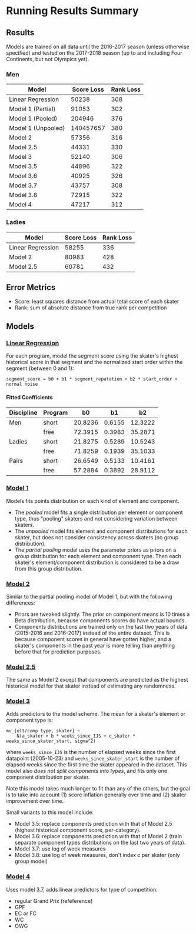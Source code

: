 Running Results Summary
=======================

## Results
Models are trained on all data until the 2016-2017 season (unless otherwise
specified) and tested on the 2017-2018 season (up to and including Four
Continents, but not Olympics yet).

### Men

| Model               | Score Loss | Rank Loss |
| --------------------|------------|-----------|
| Linear Regression   | 50238      | 308       |
| Model 1 (Partial)   | 91053      | 302       |
| Model 1 (Pooled)    | 204946     | 376       |
| Model 1 (Unpooled)  | 140457657  | 380       |
| Model 2             | 57356      | 316       |
| Model 2.5           | 44331      | 330       |
| Model 3             | 52140      | 306       |
| Model 3.5           | 44896      | 322       |
| Model 3.6           | 40925      | 326       |
| Model 3.7           | 43757      | 308       |
| Model 3.8           | 72915      | 322       |
| Model 4             | 47217      | 312       |

### Ladies

| Model               | Score Loss | Rank Loss |
| --------------------|------------|-----------|
| Linear Regression   | 58255      | 336       |
| Model 2             | 80983      | 428       |
| Model 2.5           | 60781      | 432       |


## Error Metrics
* Score: least squares distance from actual total score of each skater
* Rank: sum of absolute distance from true rank per competition

## Models
### [Linear Regression](basic_prediction.md)
For each program, model the segment score using the skater's highest historical
score in that segment and the normalized start order within the segment
(between 0 and 1):
```
segment_score = b0 + b1 * segment_reputation + b2 * start_order + normal noise
```

#### Fitted Coefficients

| Discipline | Program | b0      | b1      | b2      |
|------------|---------|---------|---------|---------|
| Men        | short   | 20.8236 | 0.6155  | 12.3222 |
|            | free    | 72.3915 | 0.3983  | 35.2871 |
| Ladies     | short   | 21.8275 | 0.5289  | 10.5243 |
|            | free    | 71.8259 | 0.1939  | 35.1033 |
| Pairs      | short   | 26.6549 | 0.5133  | 10.4161 |
|            | free    | 57.2884 | 0.3892  | 28.9112 |

### [Model 1](elt_comp_model_1.md)
Models fits points distribution on each kind of element and component.
* The _pooled_ model fits a single distribution per element or component
  type, thus "pooling" skaters and not considering variation between skaters.
* The _unpooled_ model fits element and component distributions for each
  skater, but does not consider consistency across skaters (no group
  distribution).
* The _partial pooling_ model uses the parameter priors as priors on a _group_
  distribution for each element and component type. Then each skater's
  element/component distribution is considered to be a draw from this group
  distribution.

### [Model 2](elt_comp_model_2.md)
Similar to the partial pooling model of Model 1, but with the following
differences:
* Priors are tweaked slightly. The prior on component means is 10 times a Beta
  distribution, because components scores do have actual bounds.
* Components distributions are trained only on the last two years of data
  (2015-2016 and 2016-2017) instead of the entire dataset. This is because
  component scores in general have gotten higher, and a skater's components
  in the past year is more telling than anything before that for prediction
  purposes.

### [Model 2.5](elt_comp_model_2.5.md)
The same as Model 2 except that components are predicted as the highest
historical model for that skater instead of estimating any randomness.

### [Model 3](elt_comp_model_3.md)
Adds predictors to the model scheme. The mean for a skater's element or
component type is:
```
mu_{elt/comp type, skater} ~ 
    N(a_skater + b * weeks_since_IJS + c_skater * weeks_since_skater_start, sigma^2)
```
where `weeks_since_IJS` is the number of elapsed weeks since the first
datapoint (2005-10-23) and `weeks_since_skater_start` is the number of elapsed
weeks since the first time the skater appeared in the dataset. This model also
_does not split components into types_, and fits only one component
distribution per skater.

Note this model takes much longer to fit than any of the others, but the goal
is to take into account (1) score inflation generally over time and (2) skater
improvement over time.

Small variants to this model include:
* Model 3.5: replace components prediction with that of Model 2.5 (highest historical
  component score, per-category).
* Model 3.6: replace components prediction with that of Model 2 (train
  separate component types distributions on the last two years of data).
* Model 3.7: use log of week measures
* Model 3.8: use log of week measures, don't index c per skater (only group
  model)

### [Model 4](elt_comp_model_4.md)
Uses model 3.7, adds linear predictors for type of competition:
* regular Grand Prix (refeference)
* GPF
* EC or FC
* WC
* OWG

